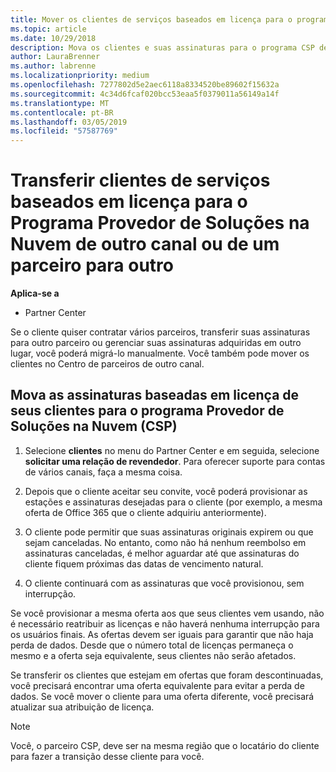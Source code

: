 ```yaml
---
title: Mover os clientes de serviços baseados em licença para o programa Provedor de Soluções na Nuvem no Partner Center | Partner Center
ms.topic: article
ms.date: 10/29/2018
description: Mova os clientes e suas assinaturas para o programa CSP de outro canal ou de outro parceiro.
author: LauraBrenner
ms.author: labrenne
ms.localizationpriority: medium
ms.openlocfilehash: 7277802d5e2aec6118a8334520be89602f15632a
ms.sourcegitcommit: 4c34d6fcaf020bcc53eaa5f0379011a56149a14f
ms.translationtype: MT
ms.contentlocale: pt-BR
ms.lasthandoff: 03/05/2019
ms.locfileid: "57587769"
---
```

# <a name="transfer-license-based-services-customers-to-the-cloud-solution-provider-program-from-another-channel-or-from-one-partner-to-another"></a>Transferir clientes de serviços baseados em licença para o Programa Provedor de Soluções na Nuvem de outro canal ou de um parceiro para outro

**Aplica-se a**

-  Partner Center

Se o cliente quiser contratar vários parceiros, transferir suas assinaturas para outro parceiro ou gerenciar suas assinaturas adquiridas em outro lugar, você poderá migrá-lo manualmente. Você também pode mover os clientes no Centro de parceiros de outro canal.

## <a name="move-your-customers-license-based-subscriptions-to-the-cloud-solution-provider-program-csp"></a>Mova as assinaturas baseadas em licença de seus clientes para o programa Provedor de Soluções na Nuvem (CSP)

1. Selecione **clientes** no menu do Partner Center e em seguida, selecione **solicitar uma relação de revendedor**. Para oferecer suporte para contas de vários canais, faça a mesma coisa.

2.  Depois que o cliente aceitar seu convite, você poderá provisionar as estações e assinaturas desejadas para o cliente (por exemplo, a mesma oferta de Office 365 que o cliente adquiriu anteriormente).

3. O cliente pode permitir que suas assinaturas originais expirem ou que sejam canceladas. No entanto, como não há nenhum reembolso em assinaturas canceladas, é melhor aguardar até que assinaturas do cliente fiquem próximas das datas de vencimento natural.

4. O cliente continuará com as assinaturas que você provisionou, sem interrupção.


Se você provisionar a mesma oferta aos que seus clientes vem usando, não é necessário reatribuir as licenças e não haverá nenhuma interrupção para os usuários finais. As ofertas devem ser iguais para garantir que não haja perda de dados. Desde que o número total de licenças permaneça o mesmo e a oferta seja equivalente, seus clientes não serão afetados.

Se transferir os clientes que estejam em ofertas que foram descontinuadas, você precisará encontrar uma oferta equivalente para evitar a perda de dados. Se você mover o cliente para uma oferta diferente, você precisará atualizar sua atribuição de licença.

>[!NOTE]
>Você, o parceiro CSP, deve ser na mesma região que o locatário do cliente para fazer a transição desse cliente para você. 



